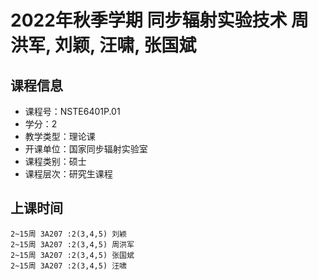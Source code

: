 # 2022年秋季学期 同步辐射实验技术 周洪军, 刘颖, 汪啸, 张国斌






## 课程信息

- 课程号：NSTE6401P.01
- 学分：2
- 教学类型：理论课
- 开课单位：国家同步辐射实验室
- 课程类别：硕士
- 课程层次：研究生课程

## 上课时间

```
2~15周 3A207 :2(3,4,5) 刘颖
2~15周 3A207 :2(3,4,5) 周洪军
2~15周 3A207 :2(3,4,5) 张国斌
2~15周 3A207 :2(3,4,5) 汪啸
```

